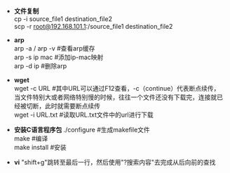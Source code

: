 + **文件复制**  
cp -i source_file1 destination_file2  
scp -r root@192.168.101.1:/source_file1 destination_file2  

+ **arp**  
arp -a / arp -v #查看arp缓存  
arp -s ip mac #添加ip-mac映射  
arp -d ip #删除arp  

+ **wget**  
wget -c URL #其中URL可以通过F12查看，-c（continue）代表断点续传，当文件特别大或者网络特别慢的时候，往往一个文件还没有下载完，连接就已经被切断，此时就需要断点续传  
wget -i URL.txt #读取URL.txt文件中的url进行下载  

+ **安装C语言程序包**
./configure #生成makefile文件  
make #编译  
make install #安装  

+ **vi**
"shift+g"跳转至最后一行，然后使用"?搜索内容"去完成从后向前的查找  
